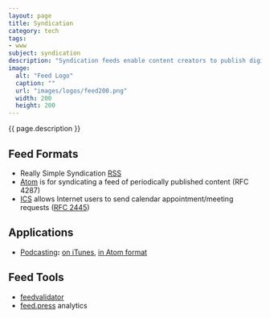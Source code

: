 ```yaml
---
layout: page
title: Syndication
category: tech
tags:
- www
subject: syndication
description: "Syndication feeds enable content creators to publish digital content events to observing subscribers."
image:
  alt: "Feed Logo"
  caption: ""
  url: "images/logos/feed200.png"
  width: 200
  height: 200
---
```


{{ page.description }}

Feed Formats
------------
* Really Simple Syndication [RSS](https://cyber.law.harvard.edu/rss/rss.html)
* [Atom](http://atomenabled.org/) is for syndicating a feed of periodically published content (RFC 4287)
* [ICS](https://en.wikipedia.org/wiki/ICalendar) allows Internet users to send calendar appointment/meeting requests ([RFC 2445](https://www.ietf.org/rfc/rfc2445.txt))

Applications
------------
* [Podcasting](https://en.wikipedia.org/wiki/Podcast)__:__ [on iTunes](https://itunespartner.apple.com/en/podcasts/overview), [in Atom format](https://resourcecenter.odee.osu.edu/digital-media-production/how-write-podcast-rss-xml)

Feed Tools
----------
* [feedvalidator](http://www.feedvalidator.org/)
* [feed.press](https://feed.press/features) analytics
